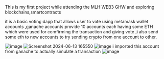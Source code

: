 This is my first project while attending the MLH WEB3 GHW and exploring blockchains,smartcontracts

it is a basic voting dapp that allows user to vote using metamask wallet accounts ,ganache accounts provide 10 accounts each having some ETH which were used for comfirming the transaction and giving vote ,i also send some 
eth to new accounts to try sending crypto from one account to other.

![image](https://github.com/akankshabhagat/Votingdapp/assets/72538635/10a436fb-1b4d-418d-b1ba-e799fefda027)
![Screenshot 2024-06-13 165550](https://github.com/akankshabhagat/Votingdapp/assets/72538635/37dd30de-f5f3-4837-8eaf-a0ee59a94e8f)
![image](https://github.com/akankshabhagat/Votingdapp/assets/72538635/32637cea-0944-47ed-aa55-d4265c9c6126)
i imported this account from ganache to actually simulate a transaction
![image](https://github.com/akankshabhagat/Votingdapp/assets/72538635/7ba38c55-ea6a-4dc7-a7b5-6c482fea331f)
